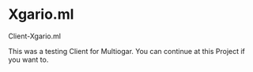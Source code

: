 # Xgario.ml
Client-Xgario.ml

This was a testing Client for Multiogar.
You can continue at this Project if you want to.
